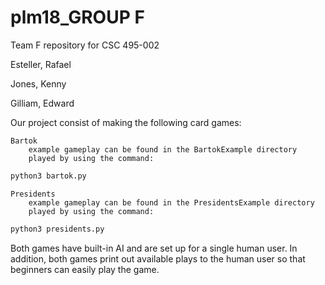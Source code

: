 # plm18_GROUP F
Team F repository for CSC 495-002

Esteller, Rafael

Jones, Kenny

Gilliam, Edward

Our project consist of making the following card games:

	Bartok
        example gameplay can be found in the BartokExample directory
		played by using the command:
```python
python3 bartok.py
```
	
	Presidents
        example gameplay can be found in the PresidentsExample directory
		played by using the command:
```python
python3 presidents.py
```

Both games have built-in AI and are set up for a single human user. 
In addition, both games print out available plays to the human user so that beginners can easily play the game. 

